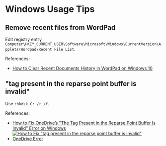 # Windows Usage Tips

## Remove recent files from WordPad

Edit registry entry `Computer\HKEY_CURRENT_USER\Software\Microsoft\Windows\CurrentVersion\Applets\Wordpad\Recent File List`.

References:

- [How to Clear Recent Documents History in WordPad on Windows 10](https://winaero.com/how-to-clear-recent-documents-history-in-wordpad-on-windows-10/#:~:text=1%20%20string%20value%20for%20the%20file%20history,want%20to%20remove%20from%20the%20WordPad%20file%20history)

## "tag present in the reparse point buffer is invalid"

Use `chkdsk C: /r /f`.

References:

- [How to Fix OneDrive’s "The Tag Present in the Reparse Point Buffer Is Invalid" Error on Windows](https://www.makeuseof.com/fix-the-tag-present-in-the-reparse-point-buffer-is-invalid-error-on-windows/)
- [![How to Fix "tag present in the reparse point buffer is invalid" OneDrive Error](https://img.youtube.com/vi/SMd2s1Em42Q/0.jpg)](https://www.youtube.com/watch?v=SMd2s1Em42Q)
